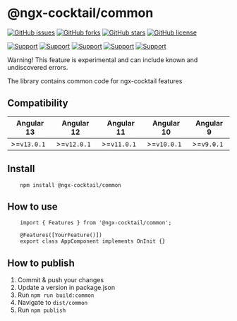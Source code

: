 # @ngx-cocktail/common

[![GitHub issues](https://img.shields.io/github/issues/kostetskyroma/ngx-cocktail)](https://github.com/kostetskyroma/ngx-cocktail/issues)
[![GitHub forks](https://img.shields.io/github/forks/kostetskyroma/ngx-cocktail)](https://github.com/kostetskyroma/ngx-cocktail/network)
[![GitHub stars](https://img.shields.io/github/stars/kostetskyroma/ngx-cocktail)](https://github.com/kostetskyroma/ngx-cocktail/stargazers)
[![GitHub license](https://img.shields.io/github/license/kostetskyroma/ngx-cocktail)](https://github.com/kostetskyroma/ngx-cocktail/blob/master/LICENSE)

[![Support](https://img.shields.io/badge/Support-Angular%209%2B-blue.svg?style=flat-square)]()
[![Support](https://img.shields.io/badge/Support-Angular%2010%2B-blue.svg?style=flat-square)]()
[![Support](https://img.shields.io/badge/Support-Angular%2011%2B-blue.svg?style=flat-square)]()
[![Support](https://img.shields.io/badge/Support-Angular%2012%2B-blue.svg?style=flat-square)]()
[![Support](https://img.shields.io/badge/Support-Angular%2013%2B-blue.svg?style=flat-square)]()

Warning! This feature is experimental and can include known and undiscovered errors.

The library contains common code for ngx-cocktail features

## Compatibility

| Angular 13  | Angular 12  | Angular 11  | Angular 10  | Angular 9  |
| ----------- | ----------- | ----------- | ----------- | ----------- |
| >=`v13.0.1` | >=`v12.0.1` | >=`v11.0.1` | >=`v10.0.1` | >=`v9.0.1` |


## Install

        npm install @ngx-cocktail/common

## How to use

        import { Features } from '@ngx-cocktail/common';

        @Features([YourFeature()])
        export class AppComponent implements OnInit {}

## How to publish

1. Commit & push your changes
2. Update a version in package.json
3. Run `npm run build:common`
4. Navigate to `dist/common`
5. Run `npm publish`
